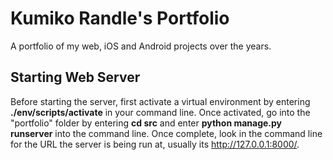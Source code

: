 # Kumiko Randle's Portfolio
A portfolio of my web, iOS and Android projects over the years.

## Starting Web Server
Before starting the server, first activate a virtual environment by entering <b>./env/scripts/activate</b> in your command line. 
Once activated, go into the "portfolio" folder by entering <b>cd src</b> and enter <b>python manage.py runserver</b> into the command line. Once complete, look in the command line for the URL the server is being run at, usually its http://127.0.0.1:8000/. 
